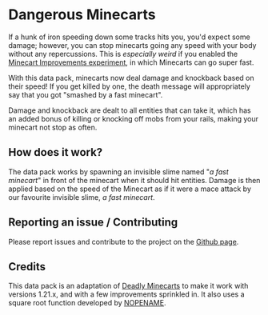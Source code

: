 # Dangerous Minecarts
If a hunk of iron speeding down some tracks hits you, you'd expect some damage; however, you can stop minecarts going any speed with your body without any repercussions. This is _especially weird_ if you enabled the [Minecart Improvements experiment](https://minecraft.wiki/w/Minecart_Improvements), in which Minecarts can go super fast.

With this data pack, minecarts now deal damage and knockback based on their speed! If you get killed by one, the death message will appropriately say that you got "smashed by a fast minecart".

Damage and knockback are dealt to all entities that can take it, which has an added bonus of killing or knocking off mobs from your rails, making your minecart not stop as often.

## How does it work?
The data pack works by spawning an invisible slime named "_a fast minecart_" in front of the minecart when it should hit entities. Damage is then applied based on the speed of the Minecart as if it were a mace attack by our favourite invisible slime, _a fast minecart_.

## Reporting an issue / Contributing
Please report issues and contribute to the project on the [Github page](https://github.com/joshbruegger/Dangerous-Minecarts).

## Credits
This data pack is an adaptation of [Deadly Minecarts](https://www.planetminecraft.com/data-pack/deadly-minecarts/) to make it work with versions 1.21.x, and with a few improvements sprinkled in. It also uses a square root function developed by [NOPENAME](https://github.com/NOPENAME).
